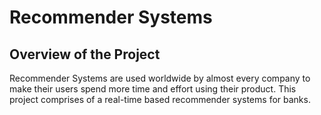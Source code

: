 # Recommender Systems

## Overview of the Project

Recommender Systems are used worldwide by almost every company to make their users spend more time and effort using their product.
This project comprises of a real-time based recommender systems for banks. 
